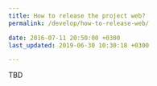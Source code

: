 ```yaml
---
title: How to release the project web?
permalink: /develop/how-to-release-web/

date: 2016-07-11 20:50:00 +0300
last_updated: 2019-06-30 10:30:18 +0300

---
```


TBD
